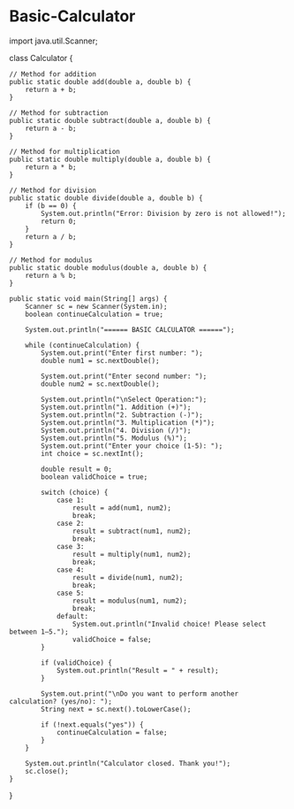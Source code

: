 # Basic-Calculator
import java.util.Scanner;

class Calculator {

    // Method for addition
    public static double add(double a, double b) {
        return a + b;
    }

    // Method for subtraction
    public static double subtract(double a, double b) {
        return a - b;
    }

    // Method for multiplication
    public static double multiply(double a, double b) {
        return a * b;
    }

    // Method for division
    public static double divide(double a, double b) {
        if (b == 0) {
            System.out.println("Error: Division by zero is not allowed!");
            return 0;
        }
        return a / b;
    }

    // Method for modulus
    public static double modulus(double a, double b) {
        return a % b;
    }

    public static void main(String[] args) {
        Scanner sc = new Scanner(System.in);
        boolean continueCalculation = true;

        System.out.println("====== BASIC CALCULATOR ======");

        while (continueCalculation) {
            System.out.print("Enter first number: ");
            double num1 = sc.nextDouble();

            System.out.print("Enter second number: ");
            double num2 = sc.nextDouble();

            System.out.println("\nSelect Operation:");
            System.out.println("1. Addition (+)");
            System.out.println("2. Subtraction (-)");
            System.out.println("3. Multiplication (*)");
            System.out.println("4. Division (/)");
            System.out.println("5. Modulus (%)");
            System.out.print("Enter your choice (1-5): ");
            int choice = sc.nextInt();

            double result = 0;
            boolean validChoice = true;

            switch (choice) {
                case 1:
                    result = add(num1, num2);
                    break;
                case 2:
                    result = subtract(num1, num2);
                    break;
                case 3:
                    result = multiply(num1, num2);
                    break;
                case 4:
                    result = divide(num1, num2);
                    break;
                case 5:
                    result = modulus(num1, num2);
                    break;
                default:
                    System.out.println("Invalid choice! Please select between 1–5.");
                    validChoice = false;
            }

            if (validChoice) {
                System.out.println("Result = " + result);
            }

            System.out.print("\nDo you want to perform another calculation? (yes/no): ");
            String next = sc.next().toLowerCase();

            if (!next.equals("yes")) {
                continueCalculation = false;
            }
        }

        System.out.println("Calculator closed. Thank you!");
        sc.close();
    }
}
